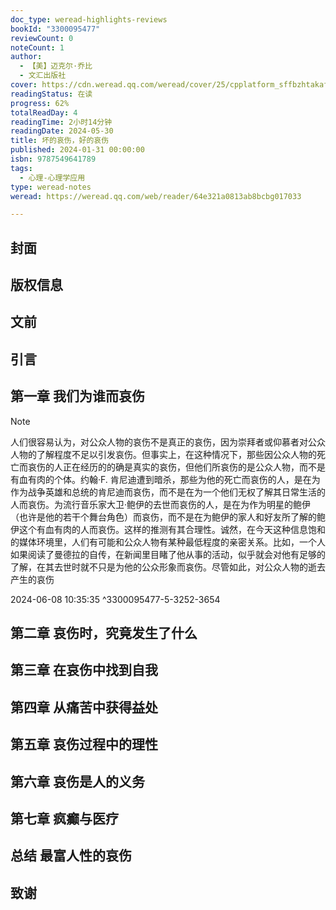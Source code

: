 ```yaml
---
doc_type: weread-highlights-reviews
bookId: "3300095477"
reviewCount: 0
noteCount: 1
author:
  - 【美】迈克尔·乔比
  - 文汇出版社
cover: https://cdn.weread.qq.com/weread/cover/25/cpplatform_sffbzhtakaffdukvudl4nm/t7_cpplatform_sffbzhtakaffdukvudl4nm1713324609.jpg
readingStatus: 在读
progress: 62%
totalReadDay: 4
readingTime: 2小时14分钟
readingDate: 2024-05-30
title: 坏的哀伤，好的哀伤
published: 2024-01-31 00:00:00
isbn: 9787549641789
tags:
  - 心理-心理学应用
type: weread-notes
weread: https://weread.qq.com/web/reader/64e321a0813ab8bcbg017033

---
```



## 封面

## 版权信息

## 文前

## 引言

## 第一章 我们为谁而哀伤

> [!NOTE] 
> 人们很容易认为，对公众人物的哀伤不是真正的哀伤，因为崇拜者或仰慕者对公众人物的了解程度不足以引发哀伤。但事实上，在这种情况下，那些因公众人物的死亡而哀伤的人正在经历的的确是真实的哀伤，但他们所哀伤的是公众人物，而不是有血有肉的个体。约翰·F. 肯尼迪遭到暗杀，那些为他的死亡而哀伤的人，是在为作为战争英雄和总统的肯尼迪而哀伤，而不是在为一个他们无权了解其日常生活的人而哀伤。为流行音乐家大卫·鲍伊的去世而哀伤的人，是在为作为明星的鲍伊（也许是他的若干个舞台角色）而哀伤，而不是在为鲍伊的家人和好友所了解的鲍伊这个有血有肉的人而哀伤。这样的推测有其合理性。诚然，在今天这种信息饱和的媒体环境里，人们有可能和公众人物有某种最低程度的亲密关系。比如，一个人如果阅读了曼德拉的自传，在新闻里目睹了他从事的活动，似乎就会对他有足够的了解，在其去世时就不只是为他的公众形象而哀伤。尽管如此，对公众人物的逝去产生的哀伤
> 
> 2024-06-08 10:35:35 ^3300095477-5-3252-3654

## 第二章 哀伤时，究竟发生了什么

## 第三章 在哀伤中找到自我

## 第四章 从痛苦中获得益处

## 第五章 哀伤过程中的理性

## 第六章 哀伤是人的义务

## 第七章 疯癫与医疗

## 总结 最富人性的哀伤

## 致谢


